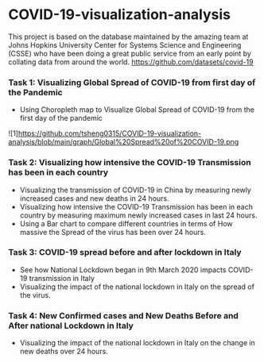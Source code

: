 # COVID-19-visualization-analysis
 
This project is based on the database maintained by the amazing team at Johns Hopkins University Center for Systems Science and Engineering (CSSE) who have been doing a great public service from an early point by collating data from around the world.
https://github.com/datasets/covid-19



### Task 1: Visualizing Global Spread of COVID-19 from first day of the Pandemic

* Using Choropleth map to Visualize Global Spread of COVID-19 from the first day of the pandemic

![1]https://github.com/tsheng0315/COVID-19-visualization-analysis/blob/main/graph/Global%20Spread%20of%20COVID-19.png

### Task 2: Visualizing how intensive the COVID-19 Transmission has been in each country

* Visualizing the transmission of COVID-19 in China by measuring newly increased cases and new deaths in 24 hours.
* Visualizing how intensive the COVID-19 Transmission has been in each country by measuring maximum newly increased cases in last 24 hours.
* Using a Bar chart to compare different countries in terms of How massive the Spread of the virus has been over 24 hours.

### Task 3: COVID-19 spread before and after lockdown in Italy

* See how National Lockdown began in 9th March 2020 impacts COVID-19 transmission in Italy
* Visualizing the impact of the national lockdown in Italy on the spread of the virus.

### Task 4: New Confirmed cases and New Deaths Before and After national Lockdown in Italy

* Visualizing the impact of the national lockdown in Italy on the change in new deaths over 24 hours.

